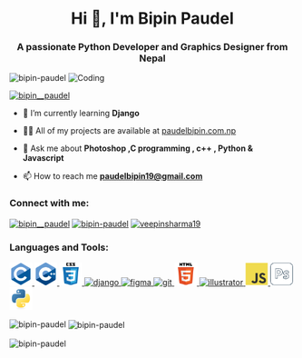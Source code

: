 <h1 align="center">Hi 👋, I'm Bipin Paudel</h1>
<h3 align="center">A passionate Python Developer and Graphics Designer from Nepal</h3>

<img align="right" alt="Coding" width="400" src="https://media.istockphoto.com/id/1356364287/photo/close-up-focus-on-persons-hands-typing-on-the-desktop-computer-backlit-keyboard-screens-show.jpg?s=612x612&w=0&k=20&c=ijjq-DLNxIaPuGvIX8k06IZxMAjGpyJeboaV_byCX9k=">

<p align="left"> <img src="https://komarev.com/ghpvc/?username=bipin-paudel&label=Profile%20views&color=0e75b6&style=flat" alt="bipin-paudel" /> </p>

<p align="left"> <a href="https://twitter.com/bipin__paudel" target="blank"><img src="https://img.shields.io/twitter/follow/bipin__paudel?logo=twitter&style=for-the-badge" alt="bipin__paudel" /></a> </p>

- 🌱 I’m currently learning **Django**

- 👨‍💻 All of my projects are available at [paudelbipin.com.np](paudelbipin.com.np)

- 💬 Ask me about **Photoshop ,C programming , c++ , Python & Javascript**

- 📫 How to reach me **paudelbipin19@gmail.com**

<h3 align="left">Connect with me:</h3>
<p align="left">
<a href="https://twitter.com/bipin__paudel" target="blank"><img align="center" src="https://raw.githubusercontent.com/rahuldkjain/github-profile-readme-generator/master/src/images/icons/Social/twitter.svg" alt="bipin__paudel" height="30" width="40" /></a>
<a href="https://linkedin.com/in/bipin-paudel" target="blank"><img align="center" src="https://raw.githubusercontent.com/rahuldkjain/github-profile-readme-generator/master/src/images/icons/Social/linked-in-alt.svg" alt="bipin-paudel" height="30" width="40" /></a>
<a href="https://www.hackerrank.com/veepinsharma19" target="blank"><img align="center" src="https://raw.githubusercontent.com/rahuldkjain/github-profile-readme-generator/master/src/images/icons/Social/hackerrank.svg" alt="veepinsharma19" height="30" width="40" /></a>
</p>

<h3 align="left">Languages and Tools:</h3>
<p align="left"> <a href="https://www.cprogramming.com/" target="_blank" rel="noreferrer"> <img src="https://raw.githubusercontent.com/devicons/devicon/master/icons/c/c-original.svg" alt="c" width="40" height="40"/> </a> <a href="https://www.w3schools.com/cpp/" target="_blank" rel="noreferrer"> <img src="https://raw.githubusercontent.com/devicons/devicon/master/icons/cplusplus/cplusplus-original.svg" alt="cplusplus" width="40" height="40"/> </a> <a href="https://www.w3schools.com/css/" target="_blank" rel="noreferrer"> <img src="https://raw.githubusercontent.com/devicons/devicon/master/icons/css3/css3-original-wordmark.svg" alt="css3" width="40" height="40"/> </a> <a href="https://www.djangoproject.com/" target="_blank" rel="noreferrer"> <img src="https://cdn.worldvectorlogo.com/logos/django.svg" alt="django" width="40" height="40"/> </a> <a href="https://www.figma.com/" target="_blank" rel="noreferrer"> <img src="https://www.vectorlogo.zone/logos/figma/figma-icon.svg" alt="figma" width="40" height="40"/> </a> <a href="https://git-scm.com/" target="_blank" rel="noreferrer"> <img src="https://www.vectorlogo.zone/logos/git-scm/git-scm-icon.svg" alt="git" width="40" height="40"/> </a> <a href="https://www.w3.org/html/" target="_blank" rel="noreferrer"> <img src="https://raw.githubusercontent.com/devicons/devicon/master/icons/html5/html5-original-wordmark.svg" alt="html5" width="40" height="40"/> </a> <a href="https://www.adobe.com/in/products/illustrator.html" target="_blank" rel="noreferrer"> <img src="https://www.vectorlogo.zone/logos/adobe_illustrator/adobe_illustrator-icon.svg" alt="illustrator" width="40" height="40"/> </a> <a href="https://developer.mozilla.org/en-US/docs/Web/JavaScript" target="_blank" rel="noreferrer"> <img src="https://raw.githubusercontent.com/devicons/devicon/master/icons/javascript/javascript-original.svg" alt="javascript" width="40" height="40"/> </a> <a href="https://www.photoshop.com/en" target="_blank" rel="noreferrer"> <img src="https://raw.githubusercontent.com/devicons/devicon/master/icons/photoshop/photoshop-line.svg" alt="photoshop" width="40" height="40"/> </a> <a href="https://www.python.org" target="_blank" rel="noreferrer"> <img src="https://raw.githubusercontent.com/devicons/devicon/master/icons/python/python-original.svg" alt="python" width="40" height="40"/> </a> </p>

<p><img align="left" src="https://github-readme-stats.vercel.app/api/top-langs?username=bipin-paudel&show_icons=true&locale=en&layout=compact" alt="bipin-paudel" /></p>

<p>&nbsp;<img align="center" src="https://github-readme-stats.vercel.app/api?username=bipin-paudel&show_icons=true&locale=en" alt="bipin-paudel" /></p>

<p><img align="center" src="https://github-readme-streak-stats.herokuapp.com/?user=bipin-paudel&" alt="bipin-paudel" /></p>
